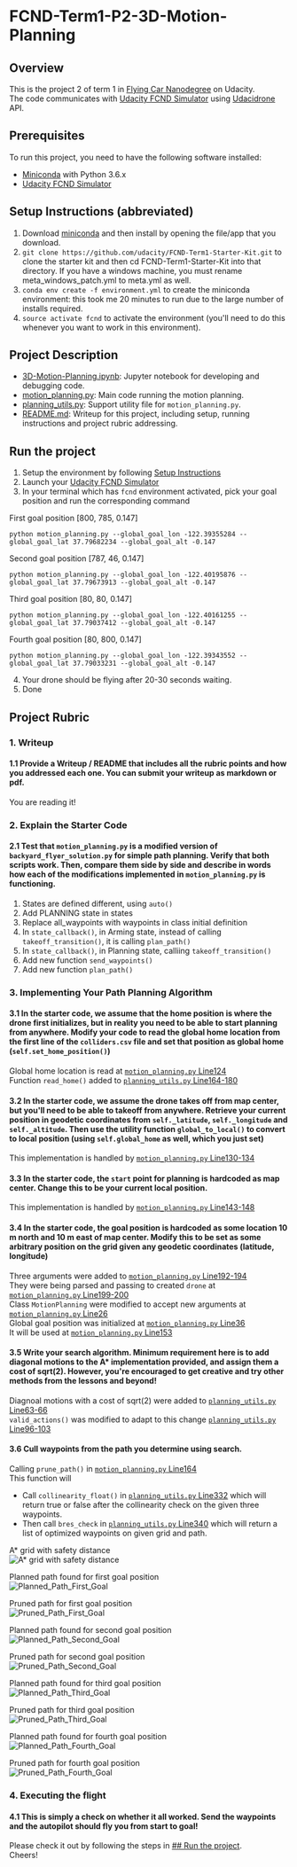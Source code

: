 # FCND-Term1-P2-3D-Motion-Planning

## Overview
This is the project 2 of term 1 in [Flying Car Nanodegree](https://www.udacity.com/course/flying-car-nanodegree--nd787) on Udacity.  
The code communicates with [Udacity FCND Simulator](https://github.com/udacity/FCND-Simulator-Releases/releases) using [Udacidrone](https://udacity.github.io/udacidrone/) API.

## Prerequisites
To run this project, you need to have the following software installed:  
- [Miniconda](https://conda.io/miniconda.html) with Python 3.6.x  
- [Udacity FCND Simulator](https://github.com/udacity/FCND-Simulator-Releases/releases)

## Setup Instructions (abbreviated)
1. Download [miniconda](https://conda.io/miniconda.html) and then install by opening the file/app that you download.  
2. `git clone https://github.com/udacity/FCND-Term1-Starter-Kit.git` to clone the starter kit and then cd FCND-Term1-Starter-Kit into that directory. If you have a windows machine, you must rename meta_windows_patch.yml to meta.yml as well.  
3. `conda env create -f environment.yml` to create the miniconda environment: this took me 20 minutes to run due to the large number of installs required.  
4. `source activate fcnd` to activate the environment (you'll need to do this whenever you want to work in this environment).

## Project Description
- [3D-Motion-Planning.ipynb](./3D-Motion-Planning.ipynb): Jupyter notebook for developing and debugging code.  
- [motion_planning.py](./motion_planning.py): Main code running the motion planning.  
- [planning_utils.py](./planning_utils.py): Support utility file for `motion_planning.py`.  
- [README.md](./README.md): Writeup for this project, including setup, running instructions and project rubric addressing.  

## Run the project
1. Setup the environment by following [Setup Instructions](./README.md#L12)  
2. Launch your [Udacity FCND Simulator](https://github.com/udacity/FCND-Simulator-Releases/releases)  
3. In your terminal which has `fcnd` environment activated, pick your goal position and run the corresponding command  

First goal position [800, 785, 0.147]  
```
python motion_planning.py --global_goal_lon -122.39355284 --global_goal_lat 37.79682234 --global_goal_alt -0.147
```
Second goal position [787, 46, 0.147]  
```
python motion_planning.py --global_goal_lon -122.40195876 --global_goal_lat 37.79673913 --global_goal_alt -0.147
```
Third goal position [80, 80, 0.147]  
```
python motion_planning.py --global_goal_lon -122.40161255 --global_goal_lat 37.79037412 --global_goal_alt -0.147
```
Fourth goal position [80, 800, 0.147]  
```
python motion_planning.py --global_goal_lon -122.39343552 --global_goal_lat 37.79033231 --global_goal_alt -0.147
```
4. Your drone should be flying after 20-30 seconds waiting.  
5. Done  

## Project Rubric
### 1. Writeup  
#### 1.1 Provide a Writeup / README that includes all the rubric points and how you addressed each one. You can submit your writeup as markdown or pdf.  
You are reading it!  
### 2. Explain the Starter Code  
#### 2.1 Test that `motion_planning.py` is a modified version of `backyard_flyer_solution.py` for simple path planning. Verify that both scripts work. Then, compare them side by side and describe in words how each of the modifications implemented in `motion_planning.py` is functioning.  
1. States are defined different, using `auto()`  
2. Add PLANNING state in states  
3. Replace all_waypoints with waypoints in class initial definition  
4. In `state_callback()`, in Arming state, instead of calling `takeoff_transition()`, it is calling `plan_path()`  
5. In `state_callback()`, in Planning state, calliing `takeoff_transition()`  
6. Add new function `send_waypoints()`  
7. Add new function `plan_path()`  
### 3. Implementing Your Path Planning Algorithm  
#### 3.1 In the starter code, we assume that the home position is where the drone first initializes, but in reality you need to be able to start planning from anywhere. Modify your code to read the global home location from the first line of the `colliders.csv` file and set that position as global home (`self.set_home_position()`)  
Global home location is read at [`motion_planning.py` Line124](./motion_planning.py#L124)  
Function `read_home()` added to [`planning_utils.py` Line164-180](./planning_utils.py#L164-L180)  
#### 3.2 In the starter code, we assume the drone takes off from map center, but you'll need to be able to takeoff from anywhere. Retrieve your current position in geodetic coordinates from `self._latitude`, `self._longitude` and `self._altitude`. Then use the utility function `global_to_local()` to convert to local position (using `self.global_home` as well, which you just set)  
This implementation is handled by [`motion_planning.py` Line130-134](./motion_planning.py#L130-L134)
#### 3.3 In the starter code, the `start` point for planning is hardcoded as map center. Change this to be your current local position.  
This implementation is handled by [`motion_planning.py` Line143-148](./motion_planning.py#L143-L148)  
#### 3.4 In the starter code, the goal position is hardcoded as some location 10 m north and 10 m east of map center. Modify this to be set as some arbitrary position on the grid given any geodetic coordinates (latitude, longitude)  
Three arguments were added to [`motion_planning.py` Line192-194](./motion_planning.py#L192-L194)  
They were being parsed and passing to created `drone` at [`motion_planning.py` Line199-200](./motion_planning.py#L199-L200)  
Class `MotionPlanning` were modified to accept new arguments at [`motion_planning.py` Line26](./motion_planning.py#L26)  
Global goal position was initialized at [`motion_planning.py` Line36](./motion_planning.py#L36)  
It will be used at [`motion_planning.py` Line153](./motion_planning.py#L153)  
#### 3.5 Write your search algorithm. Minimum requirement here is to add diagonal motions to the A* implementation provided, and assign them a cost of sqrt(2). However, you're encouraged to get creative and try other methods from the lessons and beyond!  
Diagnoal motions with a cost of sqrt(2) were added to [`planning_utils.py` Line63-66](./planning_utils.py#L63-L66)  
`valid_actions()` was modified to adapt to this change [`planning_utils.py` Line96-103](./planning_utils.py#L96-L103)  
#### 3.6 Cull waypoints from the path you determine using search.  
Calling `prune_path()` in [`motion_planning.py` Line164](./motion_planning.py#L164)  
This function will  
- Call `collinearity_float()` in [`planning_utils.py` Line332](./planning_utils.py#L332) which will return true or false after the collinearity check on the given three waypoints.  
- Then call `bres_check` in [`planning_utils.py` Line340](./planning_utils.py#L340) which will return a list of optimized waypoints on given grid and path.  

A* grid with safety distance  
![A* grid with safety distance](./images/Grid_with_safety_distance.png)  

Planned path found for first goal position  
![Planned_Path_First_Goal](./images/Planned_Path_First_Goal.png)  

Pruned path for first goal position  
![Pruned_Path_First_Goal](./images/Planned_Path_First_Goal_Pruned.png)  

Planned path found for second goal position  
![Planned_Path_Second_Goal](./images/Planned_Path_Second_Goal.png)  

Pruned path for second goal position  
![Pruned_Path_Second_Goal](./images/Planned_Path_Second_Goal_Pruned.png)  

Planned path found for third goal position  
![Planned_Path_Third_Goal](./images/Planned_Path_Third_Goal.png)  

Pruned path for third goal position  
![Pruned_Path_Third_Goal](./images/Planned_Path_Third_Goal_Pruned.png)  

Planned path found for fourth goal position  
![Planned_Path_Fourth_Goal](./images/Planned_Path_Fourth_Goal.png)  

Pruned path for fourth goal position  
![Pruned_Path_Fourth_Goal](./images/Planned_Path_Fourth_Goal_Pruned.png)  

### 4. Executing the flight  
#### 4.1 This is simply a check on whether it all worked. Send the waypoints and the autopilot should fly you from start to goal!  
Please check it out by following the steps in [## Run the project](./README.md#L25-L47).  
Cheers!  
